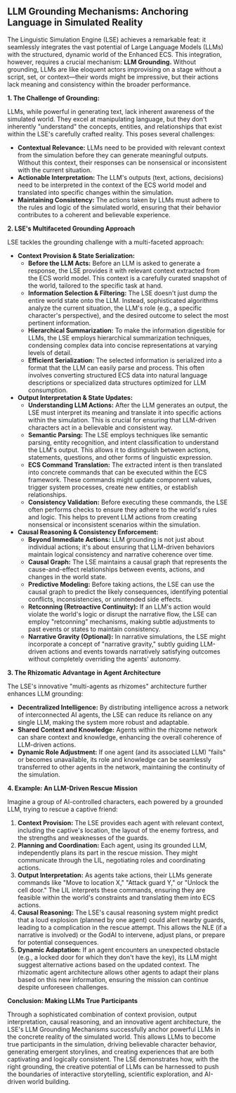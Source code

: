 ## LLM Grounding Mechanisms: Anchoring Language in Simulated Reality

The Linguistic Simulation Engine (LSE) achieves a remarkable feat: it seamlessly integrates the vast potential of Large Language Models (LLMs) with the structured, dynamic world of the Enhanced ECS. This integration, however, requires a crucial mechanism: **LLM Grounding.** Without grounding, LLMs are like eloquent actors improvising on a stage without a script, set, or context—their words might be impressive, but their actions lack meaning and consistency within the broader performance.

**1. The Challenge of Grounding:**

LLMs, while powerful in generating text, lack inherent awareness of the simulated world. They excel at manipulating language, but they don't inherently "understand" the concepts, entities, and relationships that exist within the LSE's carefully crafted reality. This poses several challenges:

- **Contextual Relevance:** LLMs need to be provided with relevant context from the simulation before they can generate meaningful outputs. Without this context, their responses can be nonsensical or inconsistent with the current situation.
- **Actionable Interpretation:** The LLM's outputs (text, actions, decisions) need to be interpreted in the context of the ECS world model and translated into specific changes within the simulation.
- **Maintaining Consistency:** The actions taken by LLMs must adhere to the rules and logic of the simulated world, ensuring that their behavior contributes to a coherent and believable experience.

**2. LSE's Multifaceted Grounding Approach**

LSE tackles the grounding challenge with a multi-faceted approach:

- **Context Provision & State Serialization:**
  - **Before the LLM Acts:** Before an LLM is asked to generate a response, the LSE provides it with relevant context extracted from the ECS world model. This context is a carefully curated snapshot of the world, tailored to the specific task at hand.
  - **Information Selection & Filtering:** The LSE doesn't just dump the entire world state onto the LLM. Instead, sophisticated algorithms analyze the current situation, the LLM's role (e.g., a specific character's perspective), and the desired outcome to select the most pertinent information.
  - **Hierarchical Summarization:** To make the information digestible for LLMs, the LSE employs hierarchical summarization techniques, condensing complex data into concise representations at varying levels of detail.
  - **Efficient Serialization:** The selected information is serialized into a format that the LLM can easily parse and process. This often involves converting structured ECS data into natural language descriptions or specialized data structures optimized for LLM consumption.
- **Output Interpretation & State Updates:**
  - **Understanding LLM Actions:** After the LLM generates an output, the LSE must interpret its meaning and translate it into specific actions within the simulation. This is crucial for ensuring that LLM-driven characters act in a believable and consistent way.
  - **Semantic Parsing:** The LSE employs techniques like semantic parsing, entity recognition, and intent classification to understand the LLM's output. This allows it to distinguish between actions, statements, questions, and other forms of linguistic expression.
  - **ECS Command Translation:** The extracted intent is then translated into concrete commands that can be executed within the ECS framework. These commands might update component values, trigger system processes, create new entities, or establish relationships.
  - **Consistency Validation:** Before executing these commands, the LSE often performs checks to ensure they adhere to the world's rules and logic. This helps to prevent LLM actions from creating nonsensical or inconsistent scenarios within the simulation.
- **Causal Reasoning & Consistency Enforcement:**
  - **Beyond Immediate Actions:** LLM grounding is not just about individual actions; it's about ensuring that LLM-driven behaviors maintain logical consistency and narrative coherence over time.
  - **Causal Graph:** The LSE maintains a causal graph that represents the cause-and-effect relationships between events, actions, and changes in the world state.
  - **Predictive Modeling:** Before taking actions, the LSE can use the causal graph to predict the likely consequences, identifying potential conflicts, inconsistencies, or unintended side effects.
  - **Retconning (Retroactive Continuity):** If an LLM's action would violate the world's logic or disrupt the narrative flow, the LSE can employ "retconning" mechanisms, making subtle adjustments to past events or states to maintain consistency.
  - **Narrative Gravity (Optional):** In narrative simulations, the LSE might incorporate a concept of "narrative gravity," subtly guiding LLM-driven actions and events towards narratively satisfying outcomes without completely overriding the agents' autonomy.

**3. The Rhizomatic Advantage in Agent Architecture**

The LSE's innovative "multi-agents as rhizomes" architecture further enhances LLM grounding:

- **Decentralized Intelligence:** By distributing intelligence across a network of interconnected AI agents, the LSE can reduce its reliance on any single LLM, making the system more robust and adaptable.
- **Shared Context and Knowledge:** Agents within the rhizome network can share context and knowledge, enhancing the overall coherence of LLM-driven actions.
- **Dynamic Role Adjustment:** If one agent (and its associated LLM) "fails" or becomes unavailable, its role and knowledge can be seamlessly transferred to other agents in the network, maintaining the continuity of the simulation.

**4. Example: An LLM-Driven Rescue Mission**

Imagine a group of AI-controlled characters, each powered by a grounded LLM, trying to rescue a captive friend:

1. **Context Provision:** The LSE provides each agent with relevant context, including the captive's location, the layout of the enemy fortress, and the strengths and weaknesses of the guards.
2. **Planning and Coordination:** Each agent, using its grounded LLM, independently plans its part in the rescue mission. They might communicate through the LIL, negotiating roles and coordinating actions.
3. **Output Interpretation:** As agents take actions, their LLMs generate commands like "Move to location X," "Attack guard Y," or "Unlock the cell door." The LIL interprets these commands, ensuring they are feasible within the world's constraints and translating them into ECS actions.
4. **Causal Reasoning:** The LSE's causal reasoning system might predict that a loud explosion (planned by one agent) could alert nearby guards, leading to a complication in the rescue attempt. This allows the NLE (if a narrative is involved) or the GodAI to intervene, adjust plans, or prepare for potential consequences.
5. **Dynamic Adaptation:** If an agent encounters an unexpected obstacle (e.g., a locked door for which they don't have the key), its LLM might suggest alternative actions based on the updated context. The rhizomatic agent architecture allows other agents to adapt their plans based on this new information, ensuring the mission can continue despite unforeseen challenges.

**Conclusion: Making LLMs True Participants**

Through a sophisticated combination of context provision, output interpretation, causal reasoning, and an innovative agent architecture, the LSE's LLM Grounding Mechanisms successfully anchor powerful LLMs in the concrete reality of the simulated world. This allows LLMs to become true participants in the simulation, driving believable character behavior, generating emergent storylines, and creating experiences that are both captivating and logically consistent. The LSE demonstrates how, with the right grounding, the creative potential of LLMs can be harnessed to push the boundaries of interactive storytelling, scientific exploration, and AI-driven world building.
